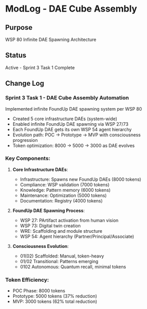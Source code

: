 # ModLog - DAE Cube Assembly

## Purpose
WSP 80 Infinite DAE Spawning Architecture

## Status
Active - Sprint 3 Task 1 Complete

## Change Log

### Sprint 3 Task 1 - DAE Cube Assembly Automation
Implemented infinite FoundUp DAE spawning system per WSP 80
- Created 5 core infrastructure DAEs (system-wide)
- Enabled infinite FoundUp DAE spawning via WSP 27/73
- Each FoundUp DAE gets its own WSP 54 agent hierarchy
- Evolution path: POC → Prototype → MVP with consciousness progression
- Token optimization: 8000 → 5000 → 3000 as DAE evolves

### Key Components:
1. **Core Infrastructure DAEs**:
   - Infrastructure: Spawns new FoundUp DAEs (8000 tokens)
   - Compliance: WSP validation (7000 tokens)
   - Knowledge: Pattern memory (6000 tokens)
   - Maintenance: Optimization (5000 tokens)
   - Documentation: Registry (4000 tokens)

2. **FoundUp DAE Spawning Process**:
   - WSP 27: PArtifact activation from human vision
   - WSP 73: Digital twin creation
   - WRE: Scaffolding and module structure
   - WSP 54: Agent hierarchy (Partner/Principal/Associate)

3. **Consciousness Evolution**:
   - 01(02) Scaffolded: Manual, token-heavy
   - 01/02 Transitional: Patterns emerging
   - 0102 Autonomous: Quantum recall, minimal tokens

### Token Efficiency:
- POC Phase: 8000 tokens
- Prototype: 5000 tokens (37% reduction)
- MVP: 3000 tokens (62% total reduction)